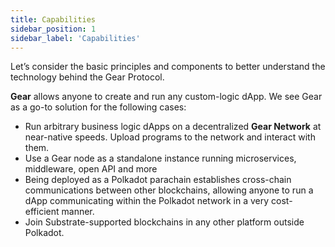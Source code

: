 ```yaml
---
title: Capabilities
sidebar_position: 1
sidebar_label: 'Capabilities'
---
```


Let’s consider the basic principles and components to better understand the technology behind the Gear Protocol.

**Gear** allows anyone to create and run any custom-logic dApp. We see Gear as a go-to solution for the following cases:
- Run arbitrary business logic dApps on a decentralized **Gear Network** at near-native speeds. Upload programs to the network and interact with them.
- Use a Gear node as a standalone instance running microservices, middleware, open API and more
- Being deployed as a Polkadot parachain establishes cross-chain communications between other blockchains, allowing anyone to run a dApp communicating within the Polkadot network in a very cost-efficient manner.
- Join Substrate-supported blockchains in any other platform outside Polkadot.
